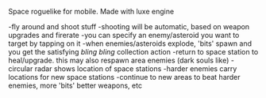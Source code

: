 Space roguelike for mobile. Made with luxe engine

-fly around and shoot stuff
-shooting will be automatic, based on weapon upgrades and firerate
    -you can specify an enemy/asteroid you want to target by tapping on it
-when enemies/asteroids explode, 'bits' spawn and you get the satisfying *bling bling* collection action
-return to space station to heal/upgrade. this may also respawn area enemies (dark souls like)
-circular radar shows location of space stations
-harder enemies carry locations for new space stations
-continue to new areas to beat harder enemies, more 'bits' better weapons, etc